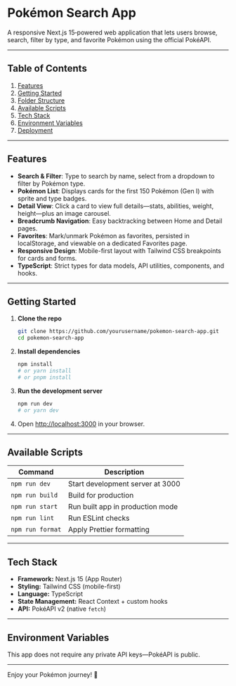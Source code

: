 # Pokémon Search App

A responsive Next.js 15‑powered web application that lets users browse, search, filter by type, and favorite Pokémon using the official PokéAPI.

---

## Table of Contents

1. [Features](#features)
2. [Getting Started](#getting-started)
3. [Folder Structure](#folder-structure)
4. [Available Scripts](#available-scripts)
5. [Tech Stack](#tech-stack)
6. [Environment Variables](#environment-variables)
7. [Deployment](#deployment)

---

## Features

* **Search & Filter**: Type to search by name, select from a dropdown to filter by Pokémon type.
* **Pokémon List**: Displays cards for the first 150 Pokémon (Gen I) with sprite and type badges.
* **Detail View**: Click a card to view full details—stats, abilities, weight, height—plus an image carousel.
* **Breadcrumb Navigation**: Easy backtracking between Home and Detail pages.
* **Favorites**: Mark/unmark Pokémon as favorites, persisted in localStorage, and viewable on a dedicated Favorites page.
* **Responsive Design**: Mobile-first layout with Tailwind CSS breakpoints for cards and forms.
* **TypeScript**: Strict types for data models, API utilities, components, and hooks.

---

## Getting Started

1. **Clone the repo**

   ```bash
   git clone https://github.com/yourusername/pokemon-search-app.git
   cd pokemon-search-app
   ```

2. **Install dependencies**

   ```bash
   npm install
   # or yarn install
   # or pnpm install
   ```

3. **Run the development server**

   ```bash
   npm run dev
   # or yarn dev
   ```

4. Open [http://localhost:3000](http://localhost:3000) in your browser.

---

## Available Scripts

| Command          | Description                      |
| ---------------- | -------------------------------- |
| `npm run dev`    | Start development server at 3000 |
| `npm run build`  | Build for production             |
| `npm run start`  | Run built app in production mode |
| `npm run lint`   | Run ESLint checks                |
| `npm run format` | Apply Prettier formatting        |

---

## Tech Stack

* **Framework:** Next.js 15 (App Router)
* **Styling:** Tailwind CSS (mobile-first)
* **Language:** TypeScript
* **State Management:** React Context + custom hooks
* **API:** PokéAPI v2 (native `fetch`)

---

## Environment Variables

This app does not require any private API keys—PokéAPI is public.

---

Enjoy your Pokémon journey! 🚀
